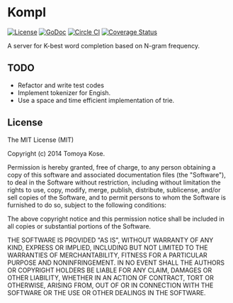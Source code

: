 # Kompl

[![License](https://img.shields.io/badge/license-MIT-yellowgreen.svg)](http://opensource.org/licenses/MIT)
[![GoDoc](https://img.shields.io/badge/godoc-reference-blue.svg)](http://godoc.org/github.com/mitsuse/kompl)
[![Circle CI](https://circleci.com/gh/mitsuse/kompl.svg?style=shield)](https://circleci.com/gh/mitsuse/kompl)
[![Coverage Status](https://coveralls.io/repos/mitsuse/kompl/badge.png)](https://coveralls.io/r/mitsuse/kompl)

A server for K-best word completion based on N-gram frequency.

## TODO

- Refactor and write test codes
- Implement tokenizer for Engish.
- Use a space and time efficient implementation of trie.

## License

The MIT License (MIT)

Copyright (c) 2014 Tomoya Kose.

Permission is hereby granted, free of charge, to any person obtaining a copy
of this software and associated documentation files (the "Software"), to deal
in the Software without restriction, including without limitation the rights
to use, copy, modify, merge, publish, distribute, sublicense, and/or sell
copies of the Software, and to permit persons to whom the Software is
furnished to do so, subject to the following conditions:

The above copyright notice and this permission notice shall be included in
all copies or substantial portions of the Software.

THE SOFTWARE IS PROVIDED "AS IS", WITHOUT WARRANTY OF ANY KIND, EXPRESS OR
IMPLIED, INCLUDING BUT NOT LIMITED TO THE WARRANTIES OF MERCHANTABILITY,
FITNESS FOR A PARTICULAR PURPOSE AND NONINFRINGEMENT. IN NO EVENT SHALL THE
AUTHORS OR COPYRIGHT HOLDERS BE LIABLE FOR ANY CLAIM, DAMAGES OR OTHER
LIABILITY, WHETHER IN AN ACTION OF CONTRACT, TORT OR OTHERWISE, ARISING FROM,
OUT OF OR IN CONNECTION WITH THE SOFTWARE OR THE USE OR OTHER DEALINGS IN
THE SOFTWARE.
